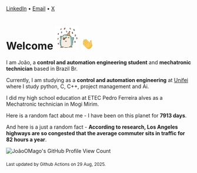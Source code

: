 [LinkedIn](https://www.linkedin.com/in/joão-pedro-gozzoli-b95641301/) &bull;
[Email](joaopedrogozzoli@gmail.com) &bull;
[X](https://x.com/jpp12prado)

# Welcome <img src="happy.gif" height="64px" /> <img src="wave.gif" height="32px" />

I am João, a  **control and automation engineering student** and **mechatronic technician** based in Brazil Br.

Currently, I am studying as a **control and automation engineering** at [Unifei](https://unifei.edu.br) where I study python, C, C++, project management and Ai.

I did my high school education at ETEC Pedro Ferreira alves as a Mechatronic technician in Mogi Mirim.

Here is a random fact about me - I have been on this planet for **7913 days**.

And here is a just a random fact -  **According to research, Los Angeles highways are so congested that the average commuter sits in traffic for 82 hours a year**.

![JoãoOMago's GitHub Profile View Count](https://komarev.com/ghpvc/?username=JoaoOMago)

<sub>Last updated by Github Actions on 29 Aug, 2025.</sub>
